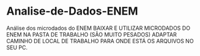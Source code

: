 # Analise-de-Dados-ENEM
 Análise dos microdados do ENEM
 BAIXAR E UTILIZAR MICRODADOS DO ENEM NA PASTA DE TRABALHO (SÃO MUITO PESADOS) ADAPTAR CAMINHO DE LOCAL DE TRABALHO PARA ONDE ESTÁ OS ARQUIVOS NO SEU PC.

